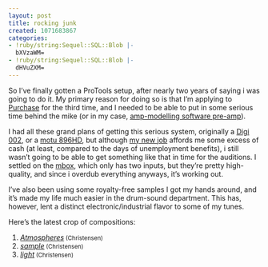 ```yaml
---
layout: post
title: rocking junk
created: 1071683867
categories:
- !ruby/string:Sequel::SQL::Blob |-
  bXVzaWM=
- !ruby/string:Sequel::SQL::Blob |-
  dHVuZXM=
---
```

<p>So I&#8217;ve finally gotten a ProTools setup, after nearly two years of saying i was going to do it. My primary reason for doing so is that I&#8217;m applying to <a href="http://www.purchase.edu">Purchase</a> for the third time, and I needed to be able to put in some serious time behind the mike (or in my case, <a href="http://www.amplitube.com">amp-modelling software pre-amp</a>).</p>

<p>I had all these grand plans of getting this serious system, originally a <A href="http://www.digidesign.com/products/digi002/">Digi 002</A>, or a <a href="http://www.motu.com/english/motuaudio/896/">motu 896HD</a>, but although <a href="http://www.rescuecom.com">my new job</a> affords me some excess of cash (at least, compared to the days of unemployment benefits), i still wasn&#8217;t going to be able to get something like that in time for the auditions. I settled on the <A href="http://www.digidesign.com/products/mbox/">mbox</A>, which only has two inputs, but they&#8217;re pretty high-quality, and since i overdub everything anyways, it&#8217;s working out.</p>

<p>I&#8217;ve also been using some royalty-free samples I got my hands around, and it&#8217;s made my life much easier in the drum-sound department. This has, however, lent a distinct electronic/industrial flavor to some of my tunes.</p>

<p>Here&#8217;s the latest crop of compositions:</p>

<ol>
<li><a HREF="http://bubblehouse.org/cgi-bin/download.cgi/Atmospheres.mp3"><I>Atmospheres</I></a><small> (Christensen)</small></li>
<li><a HREF="http://bubblehouse.org/cgi-bin/download.cgi/sample.mp3"><I>sample</I></a><small> (Christensen)</small></li>
<li><a HREF="http://bubblehouse.org/cgi-bin/download.cgi/light.mp3"><I>light</I></a><small> (Christensen)</small></li>
</ol>
